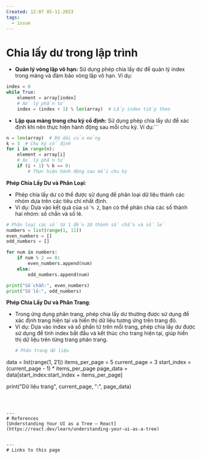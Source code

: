 ```yaml
---
Created: 12:07 05-11-2023
tags:
  - issue
---
```


# Chia lấy dư trong lập trình
- **Quản lý vòng lặp vô hạn:** Sử dụng phép chia lấy dư để quản lý index trong mảng và đảm bảo vòng lặp vô hạn. Ví dụ:
```python
index = 0
while True:
    element = array[index]
    # Xử lý phần tử
    index = (index + 1) % len(array)  # Lấy index tiếp theo

```

- **Lặp qua mảng trong chu kỳ cố định:** Sử dụng phép chia lấy dư để xác định khi nên thực hiện hành động sau mỗi chu kỳ. Ví dụ:```
```python
n = len(array)  # Độ dài của mảng
k = 3  # Chu kỳ cố định
for i in range(n):
    element = array[i]
    # Xử lý phần tử
    if (i + 1) % k == 0:
        # Thực hiện hành động sau mỗi chu kỳ
```

**Phép Chia Lấy Dư và Phân Loại**:
- Phép chia lấy dư có thể được sử dụng để phân loại dữ liệu thành các nhóm dựa trên các tiêu chí nhất định.
- Ví dụ: Dựa vào kết quả của `số % 2`, bạn có thể phân chia các số thành hai nhóm: số chẵn và số lẻ.
```python
# Phân loại các số từ 1 đến 10 thành số chẵn và số lẻ
numbers = list(range(1, 11))
even_numbers = []
odd_numbers = []

for num in numbers:
    if num % 2 == 0:
        even_numbers.append(num)
    else:
        odd_numbers.append(num)

print("Số chẵn:", even_numbers)
print("Số lẻ:", odd_numbers)

```
**Phép Chia Lấy Dư và Phân Trang**:
- Trong ứng dụng phân trang, phép chia lấy dư thường được sử dụng để xác định trang hiện tại và hiển thị dữ liệu tương ứng trên trang đó.
- Ví dụ: Dựa vào index và số phần tử trên mỗi trang, phép chia lấy dư được sử dụng để tính index bắt đầu và kết thúc cho trang hiện tại, giúp hiển thị dữ liệu trên từng trang phân trang.
  ```python
  # Phân trang dữ liệu
data = list(range(1, 21))
items_per_page = 5
current_page = 3
start_index = (current_page - 1) * items_per_page
page_data = data[start_index:start_index + items_per_page]

print("Dữ liệu trang", current_page, ":", page_data)
```



--- 
# References
[Understanding Your UI as a Tree – React](https://react.dev/learn/understanding-your-ui-as-a-tree)


--- 
# Links to this page

